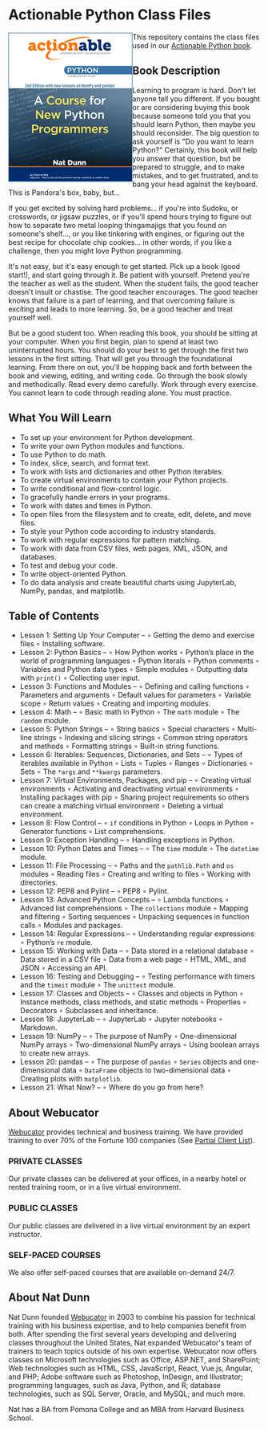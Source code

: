# Actionable Python Class Files
[<img src="pyt-222-cover.jpg" alt="Book Cover" align="left">](https://www.amazon.com/Actionable-Python-Course-New-Python-Programmers/dp/1951959050)
This repository contains the class files used in our [Actionable Python book](https://www.amazon.com/Actionable-Python-Course-New-Python-Programmers/dp/1951959050).

## Book Description
Learning to program is hard. Don't let anyone tell you different. If you bought or are considering buying this book because someone told you that you should learn Python, then maybe you should reconsider. The big question to ask yourself is "Do you want to learn Python?" Certainly, this book will help you answer that question, but be prepared to struggle, and to make mistakes, and to get frustrated, and to bang your head against the keyboard. This is Pandora's box, baby, but...

If you get excited by solving hard problems... if you're into Sudoku, or crosswords, or jigsaw puzzles, or if you'll spend hours trying to figure out how to separate two metal looping thingamajigs that you found on someone's shelf..., or you like tinkering with engines, or figuring out the best recipe for chocolate chip cookies... in other words, if you like a challenge, then you might love Python programming.

It's not easy, but it's easy enough to get started. Pick up a book (good start!), and start going through it. Be patient with yourself. Pretend you're the teacher as well as the student. When the student fails, the good teacher doesn't insult or chastise. The good teacher encourages. The good teacher knows that failure is a part of learning, and that overcoming failure is exciting and leads to more learning. So, be a good teacher and treat yourself well.

But be a good student too. When reading this book, you should be sitting at your computer. When you first begin, plan to spend at least two uninterrupted hours. You should do your best to get through the first two lessons in the first sitting. That will get you through the foundational learning. From there on out, you'll be hopping back and forth between the book and viewing, editing, and writing code. Go through the book slowly and methodically. Read every demo carefully. Work through every exercise. You cannot learn to code through reading alone. You must practice.

## What You Will Learn
 * To set up your environment for Python development.
 * To write your own Python modules and functions.
 * To use Python to do math.
 * To index, slice, search, and format text.
 * To work with lists and dictionaries and other Python iterables.
 * To create virtual environments to contain your Python projects.
 * To write conditional and flow-control logic.
 * To gracefully handle errors in your programs.
 * To work with dates and times in Python.
 * To open files from the filesystem and to create, edit, delete, and move files.
 * To style your Python code according to industry standards.
 * To work with regular expressions for pattern matching.
 * To work with data from CSV files, web pages, XML, JSON, and databases.
 * To test and debug your code.
 * To write object-oriented Python.
 * To do data analysis and create beautiful charts using JupyterLab, NumPy, pandas, and matplotlib.

## Table of Contents
 * Lesson 1: Setting Up Your Computer – &#8728; Getting the demo and exercise files &#8728; Installing software.
 * Lesson 2: Python Basics – &#8728; How Python works &#8728; Python’s place in the world of programming languages &#8728; Python literals &#8728; Python comments &#8728; Variables and Python data types &#8728; Simple modules &#8728; Outputting data with `print()` &#8728; Collecting user input.
 * Lesson 3: Functions and Modules – &#8728; Defining and calling functions &#8728; Parameters and arguments &#8728; Default values for parameters &#8728; Variable scope &#8728; Return values &#8728; Creating and importing modules.
 * Lesson 4: Math – &#8728; Basic math in Python &#8728; The `math` module &#8728; The `random` module.
 * Lesson 5: Python Strings – &#8728; String basics &#8728; Special characters &#8728; Multi-line strings &#8728; Indexing and slicing strings &#8728; Common string operators and methods &#8728; Formatting strings &#8728; Built-in string functions.
 * Lesson 6: Iterables: Sequences, Dictionaries, and Sets – &#8728; Types of iterables available in Python &#8728; Lists &#8728; Tuples &#8728; Ranges &#8728; Dictionaries &#8728; Sets &#8728; The `*args` and `**kwargs` parameters.
 * Lesson 7: Virtual Environments, Packages, and pip – &#8728; Creating virtual environments &#8728; Activating and deactivating virtual environments &#8728; Installing packages with pip &#8728; Sharing project requirements so others can create a matching virtual environment &#8728; Deleting a virtual environment.
 * Lesson 8: Flow Control – &#8728; `if` conditions in Python &#8728; Loops in Python &#8728; Generator functions &#8728; List comprehensions.
 * Lesson 9: Exception Handling – &#8728; Handling exceptions in Python.
 * Lesson 10: Python Dates and Times – &#8728; The `time` module &#8728; The `datetime` module.
 * Lesson 11: File Processing – &#8728; Paths and the `pathlib.Path` and `os` modules &#8728; Reading files &#8728; Creating and writing to files &#8728; Working with directories.
 * Lesson 12: PEP8 and Pylint – &#8728; PEP8 &#8728; Pylint.
 * Lesson 13: Advanced Python Concepts – &#8728; Lambda functions &#8728; Advanced list comprehensions &#8728; The `collections` module &#8728; Mapping and filtering &#8728; Sorting sequences &#8728; Unpacking sequences in function calls &#8728; Modules and packages.
 * Lesson 14: Regular Expressions – &#8728; Understanding regular expressions &#8728; Python’s `re` module.
 * Lesson 15: Working with Data – &#8728; Data stored in a relational database &#8728; Data stored in a CSV file &#8728; Data from a web page &#8728; HTML, XML, and JSON &#8728; Accessing an API.
 * Lesson 16: Testing and Debugging – &#8728; Testing performance with timers and the `timeit` module &#8728; The `unittest` module.
 * Lesson 17: Classes and Objects – &#8728; Classes and objects in Python &#8728; Instance methods, class methods, and static methods &#8728; Properties &#8728; Decorators &#8728; Subclasses and inheritance.
 * Lesson 18: JupyterLab – &#8728; JupyterLab &#8728; Jupyter notebooks &#8728; Markdown.
 * Lesson 19: NumPy – &#8728; The purpose of NumPy &#8728; One-dimensional NumPy arrays &#8728; Two-dimensional NumPy arrays &#8728; Using boolean arrays to create new arrays.
 * Lesson 20: pandas – &#8728; The purpose of `pandas` &#8728; `Series` objects and one-dimensional data &#8728; `DataFrame` objects to two-dimensional data &#8728; Creating plots with `matplotlib`.
 * Lesson 21: What Now? – &#8728; Where do you go from here?

## About Webucator
[Webucator](https://www.webucator.com) provides technical and business training. We have provided training to over 70% of the Fortune 100 companies (See [Partial Client List](https://www.webucator.com/about-us/client-list.cfm)).
### PRIVATE CLASSES
Our private classes can be delivered at your offices, in a nearby hotel or rented training room, or in a live virtual environment.
### PUBLIC CLASSES
Our public classes are delivered in a live virtual environment by an expert instructor.
### SELF-PACED COURSES
We also offer self-paced courses that are available on-demand 24/7.

## About Nat Dunn
Nat Dunn founded [Webucator](https://www.webucator.com) in 2003 to combine his passion for technical training with his business expertise, and to help companies benefit from both. After spending the first several years developing and delivering classes throughout the United States, Nat expanded Webucator's team of trainers to teach topics outside of his own expertise. Webucator now offers classes on Microsoft technologies such as Office, ASP.NET, and SharePoint; Web technologies such as HTML, CSS, JavaScript, React, Vue.js, Angular, and PHP; Adobe software such as Photoshop, InDesign, and Illustrator; programming languages, such as Java, Python, and R; database technologies, such as SQL Server, Oracle, and MySQL; and much more.

Nat has a BA from Pomona College and an MBA from Harvard Business School.